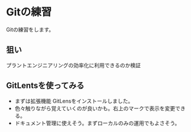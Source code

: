 # Gitの練習
Gitの練習をします。

## 狙い
プラントエンジニアリングの効率化に利用できるのか検証  

## GitLentsを使ってみる
- まずは拡張機能 GitLensをインストールしました。
- 色々触りながら覚えていくのが良いかも。右上のマークで表示を変更できる。
- ドキュメント管理に使えそう。まずローカルのみの運用でもよさそう。


